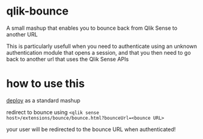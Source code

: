 # qlik-bounce

A small mashup that enables you to bounce back from Qlik Sense to another URL

This is particularly usefull when you need to authenticate using an unknown authentication module that opens a session, and that you then need to go back to another url that uses the Qlik Sense APIs

# how to use this

[deploy](http://help.qlik.com/sense/2.0/en-us/developer/#../Subsystems/Mashups/Content/Howtos/mashups-deploy-mashup.htm%3FTocPath%3DBuilding%2520mashups%7CGetting%2520started%2520building%2520mashups%7C_____3) as a standard mashup

redirect to bounce using ```<qlik sense host>/extensions/bounce/bounce.html?bounceUrl=<bounce URL>```

your user will be redirected to the bounce URL when authenticated!
